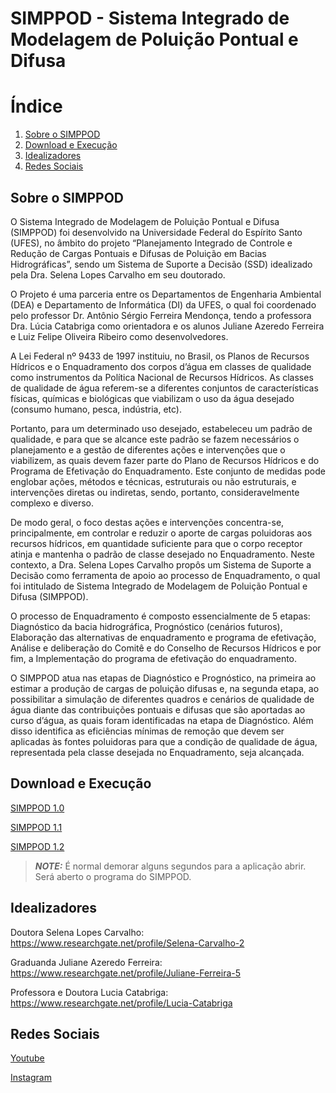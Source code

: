 # SIMPPOD - Sistema Integrado de Modelagem de Poluição Pontual e Difusa

# Índice
1. [Sobre o SIMPPOD](#sobre)
2. [Download e Execução](#download)
3. [Idealizadores](#idealizadores)
4. [Redes Sociais](#sociais)


## Sobre o SIMPPOD <a name="sobre"></a>

O Sistema Integrado de Modelagem de Poluição Pontual e Difusa (SIMPPOD) foi desenvolvido na Universidade Federal do Espírito Santo (UFES), no âmbito do projeto “Planejamento Integrado de Controle e Redução de Cargas Pontuais e Difusas de Poluição em Bacias Hidrográficas”, sendo um Sistema de Suporte a Decisão (SSD) idealizado pela Dra. Selena Lopes Carvalho em seu doutorado.

O Projeto é uma parceria entre os Departamentos de Engenharia Ambiental (DEA) e Departamento de Informática (DI) da UFES, o qual foi coordenado pelo professor Dr. Antônio Sérgio Ferreira Mendonça, tendo a professora Dra. Lúcia Catabriga como orientadora e os alunos Juliane Azeredo Ferreira e Luiz Felipe Oliveira Ribeiro como desenvolvedores.

A Lei Federal nº 9433 de 1997 instituiu, no Brasil, os Planos de Recursos Hídricos e o Enquadramento dos corpos d’água em classes de qualidade como instrumentos da Política Nacional de Recursos Hídricos. As classes de qualidade de água referem-se a diferentes conjuntos de características físicas, químicas e biológicas que viabilizam o uso da água desejado (consumo humano, pesca, indústria, etc). 

Portanto, para um determinado uso desejado, estabeleceu um padrão de qualidade, e para que se alcance este padrão se fazem necessários o planejamento e a gestão de diferentes ações e intervenções que o viabilizem, as quais devem fazer parte do Plano de Recursos Hídricos e do Programa de Efetivação do Enquadramento. Este conjunto de medidas pode englobar ações, métodos e técnicas, estruturais ou não estruturais, e intervenções diretas ou indiretas, sendo, portanto, consideravelmente complexo e diverso. 

De modo geral, o foco destas ações e intervenções concentra-se, principalmente, em controlar e reduzir o aporte de cargas poluidoras aos recursos hídricos, em quantidade suficiente para que o corpo receptor atinja e mantenha o padrão de classe desejado no Enquadramento. Neste contexto, a Dra. Selena Lopes Carvalho propôs um Sistema de Suporte a Decisão como ferramenta de apoio ao processo de Enquadramento, o qual foi intitulado de Sistema Integrado de Modelagem de Poluição Pontual e Difusa (SIMPPOD).

O processo de Enquadramento é composto essencialmente de 5 etapas: Diagnóstico da bacia hidrográfica, Prognóstico (cenários futuros), Elaboração das alternativas de enquadramento e programa de efetivação, Análise e deliberação do Comitê e do Conselho de Recursos Hídricos e por fim, a Implementação do programa de efetivação do enquadramento.

O SIMPPOD atua nas etapas de Diagnóstico e Prognóstico, na primeira ao estimar a produção de cargas de poluição difusas e, na segunda etapa, ao possibilitar a simulação de diferentes quadros e cenários de qualidade de água diante das contribuições pontuais e difusas que são aportadas ao curso d’água, as quais foram identificadas na etapa de Diagnóstico. Além disso identifica as eficiências mínimas de remoção que devem ser aplicadas às fontes poluidoras para que a condição de qualidade de água, representada pela classe desejada no Enquadramento, seja alcançada.

## Download e Execução <a name="download"></a>

[SIMPPOD 1.0 ](https://github.com/SIMPPOD/SIMPPOD/releases/download/SIMPPOD-v1.0/SIMPPOD_v1.0)

[SIMPPOD 1.1 ](https://github.com/SIMPPOD/SIMPPOD/releases/download/SIMPPOD-v1.1/SIMPPOD_v1.1)

[SIMPPOD 1.2 ](https://github.com/SIMPPOD/SIMPPOD/releases/download/SIMPPOD-v1.2/SIMPPOD_v1.2)

> **_NOTE:_**  É normal demorar alguns segundos para a aplicação abrir. Será aberto o programa do SIMPPOD.

## Idealizadores <a name="idealizadores"></a>

Doutora Selena Lopes Carvalho: https://www.researchgate.net/profile/Selena-Carvalho-2

Graduanda Juliane Azeredo Ferreira: https://www.researchgate.net/profile/Juliane-Ferreira-5

Professora e Doutora Lucia Catabriga: https://www.researchgate.net/profile/Lucia-Catabriga

## Redes Sociais <a name="sociais"></a>

[Youtube](https://youtube.com/channel/UCqoIAiQUCwtvXaqtJsacxEw)

[Instagram](https://instagram.com/simppod_ssd?igshid=YmMyMTA2M2Y)
